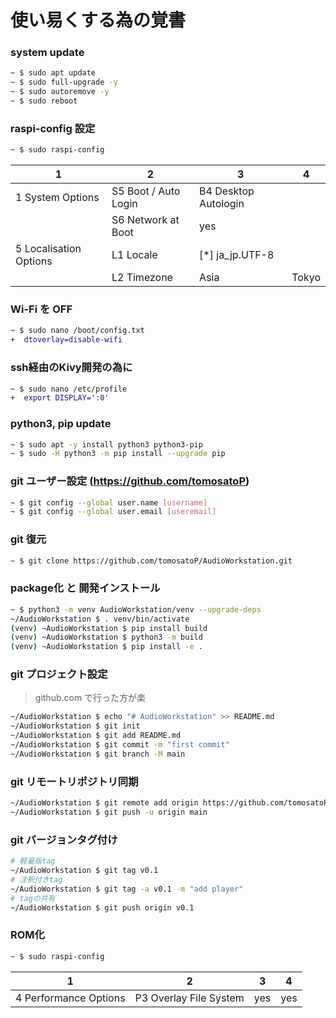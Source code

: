 # 使い易くする為の覚書

### system update
~~~sh
~ $ sudo apt update
~ $ sudo full-upgrade -y
~ $ sudo autoremove -y
~ $ sudo reboot
~~~
### raspi-config 設定
~~~sh
~ $ sudo raspi-config
~~~
|1|2|3|4|
|---|---|---|---|
|1 System Options|S5 Boot / Auto Login|B4 Desktop Autologin||
||S6 Network at Boot|yes||
|5 Localisation Options|L1 Locale|[*] ja_jp.UTF-8||
||L2 Timezone|Asia|Tokyo|
### Wi-Fi を OFF
~~~diff
~ $ sudo nano /boot/config.txt
+  dtoverlay=disable-wifi
~~~
### ssh経由のKivy開発の為に
~~~diff
~ $ sudo nano /etc/profile
+  export DISPLAY=':0'
~~~
### python3, pip update
~~~sh
~ $ sudo apt -y install python3 python3-pip
~ $ sudo -H python3 -m pip install --upgrade pip
~~~
### git ユーザー設定 (https://github.com/tomosatoP)
~~~sh
~ $ git config --global user.name [username]
~ $ git config --global user.email [useremail]
~~~
### git 復元
~~~sh
~ $ git clone https://github.com/tomosatoP/AudioWorkstation.git
~~~
### package化 と 開発インストール
~~~sh
~ $ python3 -m venv AudioWorkstation/venv --upgrade-deps
~/AudioWorkstation $ . venv/bin/activate
(venv) ~AudioWorkstation $ pip install build
(venv) ~AudioWorkstation $ python3 -m build
(venv) ~AudioWorkstation $ pip install -e .
~~~
### git プロジェクト設定
> github.com で行った方が楽
~~~sh
~/AudioWorkstation $ echo "# AudioWorkstation" >> README.md
~/AudioWorkstation $ git init
~/AudioWorkstation $ git add README.md
~/AudioWorkstation $ git commit -m "first commit"
~/AudioWorkstation $ git branch -M main
~~~
### git リモートリポジトリ同期
~~~sh
~/AudioWorkstation $ git remote add origin https://github.com/tomosatoP/AudioWorkstation.git
~/AudioWorkstation $ git push -u origin main
~~~
### git バージョンタグ付け
~~~sh
# 軽量版tag
~/AudioWorkstation $ git tag v0.1
# 注釈付きtag
~/AudioWorkstation $ git tag -a v0.1 -m "add player"
# tagの共有
~/AudioWorkstation $ git push origin v0.1
~~~
### ROM化
~~~sh
~ $ sudo raspi-config
~~~
|1|2|3|4|
|---|---|---|---|
|4 Performance Options|P3 Overlay File System|yes|yes|
